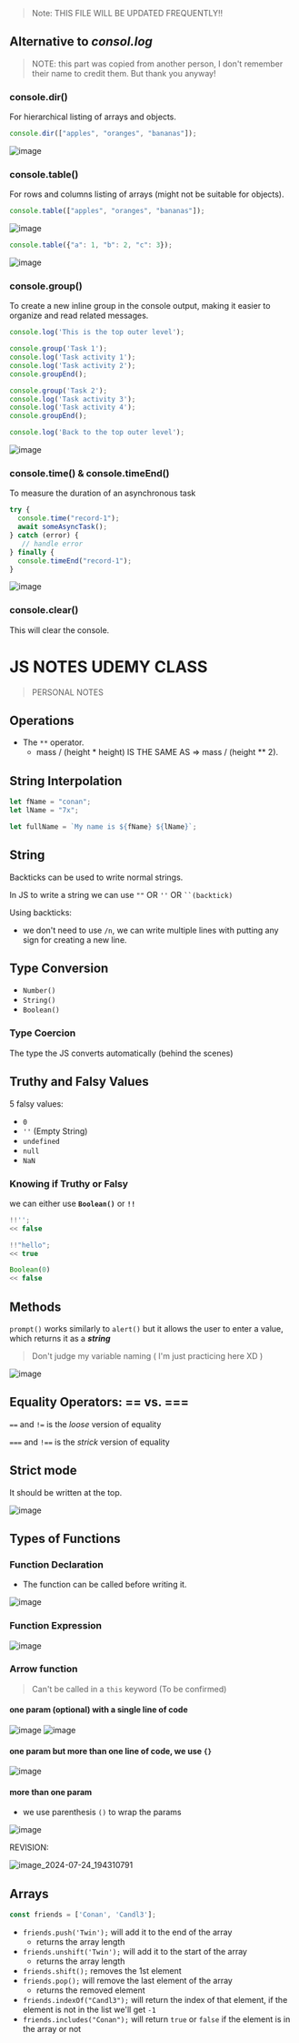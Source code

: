 > Note: THIS FILE WILL BE UPDATED FREQUENTLY!! 

## Alternative to _consol.log_ 
> NOTE: this part was copied from another person, I don't remember their name to credit them. But thank you anyway!

### console.dir()

For hierarchical listing of arrays and objects.
```js
console.dir(["apples", "oranges", "bananas"]);
```
![image](https://github.com/ZYMNZ/JS_Notes/assets/98342638/fcf2bb44-5c3b-4e44-8f50-1d5fb53bb76b)

### console.table()

For rows and columns listing of arrays (might not be suitable for objects).
```js
console.table(["apples", "oranges", "bananas"]);
```
![image](https://github.com/ZYMNZ/JS_Notes/assets/98342638/511d3736-24de-488d-a022-4d5c1635d68f)
```js
console.table({"a": 1, "b": 2, "c": 3});
```

![image](https://github.com/ZYMNZ/JS_Notes/assets/98342638/1a005ed2-ba31-4a15-b32e-5ce3cc3810d2)

### console.group()
To create a new inline group in the console output, making it easier to organize and read related messages.
```js
console.log('This is the top outer level');

console.group('Task 1');
console.log('Task activity 1');
console.log('Task activity 2');
console.groupEnd();

console.group('Task 2');
console.log('Task activity 3');
console.log('Task activity 4');
console.groupEnd();

console.log('Back to the top outer level');
```

![image](https://github.com/ZYMNZ/JS_Notes/assets/98342638/d07f48a0-8d7a-4acd-9683-951a402ea7e5)

### console.time() & console.timeEnd()
To measure the duration of an asynchronous task
```js
try {
  console.time("record-1");
  await someAsyncTask();
} catch (error) {
   // handle error
} finally {
  console.timeEnd("record-1");
}
```
![image](https://github.com/ZYMNZ/JS_Notes/assets/98342638/70e7a3e2-3616-42be-8c71-fc6b315744ce)

### console.clear()

This will clear the console.


# JS NOTES UDEMY CLASS
> PERSONAL NOTES

## Operations

- The `**` operator.
  - mass / (height \* height) IS THE SAME AS => mass / (height \*\* 2).

## String Interpolation

```js
let fName = "conan";
let lName = "7x";

let fullName = `My name is ${fName} ${lName}`;
```

## String

Backticks can be used to write normal strings.

In JS to write a string we can use `""` OR `''` OR ` ``(backtick) `

Using backticks:

- we don't need to use `/n`, we can write multiple lines with putting any sign for creating a new line.

## Type Conversion

- `Number()`
- `String()`
- `Boolean()` 

### Type Coercion
The type the JS converts automatically (behind the scenes)

## Truthy and Falsy Values
5 falsy values: 
- `0`
- `''` (Empty String)
- `undefined` 
- `null`
- `NaN`
### Knowing if Truthy or Falsy
we can either use **`Boolean()`** or **`!!`**
```js
!!'';
<< false

!!"hello";
<< true

Boolean(0)
<< false
```

## Methods
`prompt()` works similarly to `alert()` but it allows the user to enter a value, which returns it as a _**string**_ 
> Don't judge my variable naming ( I'm just practicing here XD )

![image](https://github.com/ZYMNZ/JS_Notes/assets/98342638/c63992cb-c888-4ddd-b4ca-5acbeb59a137)

## Equality Operators: == vs. ===
`==` and `!=` is the _loose_ version of equality

`===` and `!==` is the _strick_ version of equality

## Strict mode
It should be written at the top.

![image](https://github.com/user-attachments/assets/0dcbcf51-bc7b-4fee-b44e-c0df1e7b4a16)

## Types of Functions 

### Function Declaration
- The function can be called before writing it.
  
![image](https://github.com/user-attachments/assets/3eef7c14-df69-4b92-8bd8-67e72445ebfb)

### Function Expression
![image](https://github.com/user-attachments/assets/24124ee9-02ad-4f39-bfce-1b9e6e86c411)

### Arrow function 
> Can't be called in a `this` keyword (To be confirmed)
#### one param (optional) with a single line of code
![image](https://github.com/user-attachments/assets/8c15e9f3-420f-49a2-b22d-461fbb54fb66)
![image](https://github.com/user-attachments/assets/9fb97e56-51d9-4ca6-b688-422b6e1a3535)

#### one param but more than one line of code, we use `{}`
![image](https://github.com/user-attachments/assets/e5334470-a238-4dcc-8dd8-507f1cbf5af6)

#### more than one param
- we use parenthesis `()` to wrap the params 

![image](https://github.com/user-attachments/assets/f6457965-9136-4c38-be03-0cc49407bf9d)

REVISION:

![image_2024-07-24_194310791](https://github.com/user-attachments/assets/d2d69ba5-addf-402e-8f8d-cb2dd95335c1)

## Arrays 
```js
const friends = ['Conan', 'Candl3'];
```
- `friends.push('Twin');` will add it to the end of the array
  - returns the array length
- `friends.unshift('Twin');` will add it to the start of the array
  - returns the array length
-  `friends.shift();` removes the 1st element
- `friends.pop();` will remove the last element of the array
  - returns the removed element
- `friends.indexOf("Candl3");` will return the index of that element, if the element is not in the list we'll get `-1`
- `friends.includes("Conan");` will return `true` or `false` if the element is in the array or not
